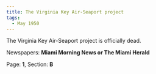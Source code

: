 ```yaml
---  
title: The Virginia Key Air-Seaport project  
tags:  
  - May 1950  
---  
```

  
The Virginia Key Air-Seaport project is officially dead.  
  
Newspapers: **Miami Morning News or The Miami Herald**  
  
Page: **1**, Section: **B** 
